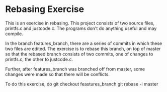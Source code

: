 Rebasing Exercise
=================
This is an exercise in rebasing.  This project consists of two
source files, printfs.c and justcode.c.  The programs don't do
anything useful and may compile.

In the branch features_branch, there are a series of commits in which
these two files are edited.  The exercise is to rebase this branch, on
top of master so that the rebased branch consists of two commits, one
of changes to printfs.c, the other to justcode.c.

Further, after features_branch was branched off from master, some changes
were made so that there will be conflicts.

To do this exercise, do
   git checkout feastures_branch
   git rebase -i master
